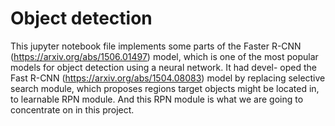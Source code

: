 # Object detection

This jupyter notebook file implements some parts of the Faster R-CNN (https://arxiv.org/abs/1506.01497)
model, which is one of the most popular models for object detection using a neural network. It had devel-
oped the Fast R-CNN (https://arxiv.org/abs/1504.08083) model by replacing selective search module, which
proposes regions target objects might be located in, to learnable RPN module. And this RPN module
is what we are going to concentrate on in this project. 
